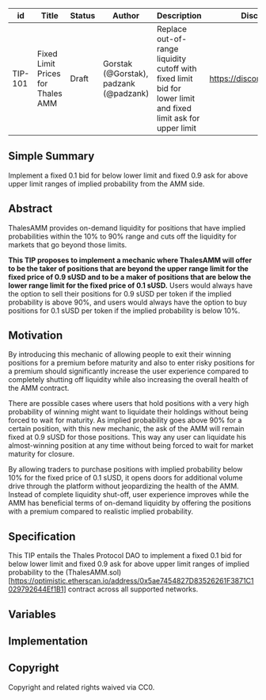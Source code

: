 | id | Title | Status | Author | Description | Discussions to | Created |
| ----------- | ----------- | ----------- | ----------- | ----------- | ----------- | ----------- |
| TIP-101 | Fixed Limit Prices for Thales AMM | Draft | Gorstak (@Gorstak), padzank (@padzank) | Replace out-of-range liquidity cutoff with fixed limit bid for lower limit and fixed limit ask for upper limit | https://discord.gg/rPpPcMXSeU | 2022-11-14

## Simple Summary
 
Implement a fixed 0.1 bid for below lower limit and fixed 0.9 ask for above upper limit ranges of implied probability from the AMM side.

## Abstract

ThalesAMM provides on-demand liquidity for positions that have implied probabilities within the 10% to 90% range and cuts off the liquidity for markets that go beyond those limits.  

**This TIP proposes to implement a mechanic where ThalesAMM will offer to be the taker of positions that are beyond the upper range limit for the fixed price of 0.9 sUSD and to be a maker of positions that are below the lower range limit for the fixed price of 0.1 sUSD.** Users would always have the option to sell their positions for 0.9 sUSD per token if the implied probability is above 90%, and users would always have the option to buy positions for 0.1 sUSD per token if the implied probability is below 10%.  

## Motivation
 
By introducing this mechanic of allowing people to exit their winning positions for a premium before maturity and also to enter risky positions for a premium should significantly increase the user experience compared to completely shutting off liquidity while also increasing the overall health of the AMM contract.  
  
There are possible cases where users that hold positions with a very high probability of winning might want to liquidate their holdings without being forced to wait for maturity. As implied probability goes above 90% for a certain position, with this new mechanic, the ask of the AMM will remain fixed at 0.9 sUSD for those positions. This way any user can liquidate his almost-winning position at any time without being forced to wait for market maturity for closure.  
  
By allowing traders to purchase positions with implied probability below 10% for the fixed price of 0.1 sUSD, it opens doors for additional volume drive through the platform without jeopardizing the health of the AMM. Instead of complete liquidity shut-off, user experience improves while the AMM has beneficial terms of on-demand liquidity by offering the positions with a premium compared to realistic implied probability.

## Specification 

This TIP entails the Thales Protocol DAO to implement a fixed 0.1 bid for below lower limit and fixed 0.9 ask for above upper limit ranges of implied probability to the (ThalesAMM.sol)[https://optimistic.etherscan.io/address/0x5ae7454827D83526261F3871C1029792644Ef1B1]  contract across all supported networks.

## Variables
 
## Implementation
 
## Copyright
 
Copyright and related rights waived via CC0.
